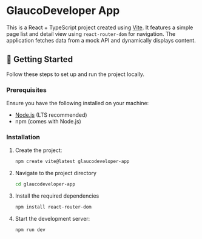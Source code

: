 # GlaucoDeveloper App

This is a React + TypeScript project created using [Vite](https://vitejs.dev/). It features a simple page list and detail view using `react-router-dom` for navigation. The application fetches data from a mock API and dynamically displays content.

## 🚀 Getting Started

Follow these steps to set up and run the project locally.

### Prerequisites

Ensure you have the following installed on your machine:
- [Node.js](https://nodejs.org/) (LTS recommended)
- npm (comes with Node.js)

### Installation

1. Create the project:
   ```bash
   npm create vite@latest glaucodeveloper-app

2. Navigate to the project directory
   ```bash
   cd glaucodeveloper-app
3. Install the required dependencies
   ```bash
   npm install react-router-dom
4. Start the development server:
   ```bash
   npm run dev

